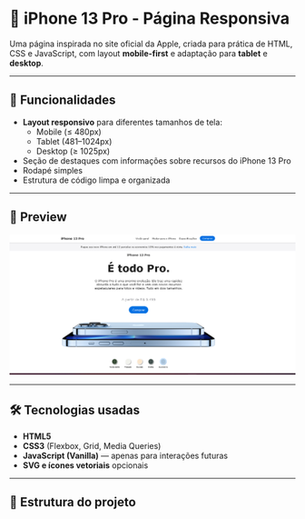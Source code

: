 # 📱 iPhone 13 Pro - Página Responsiva

Uma página inspirada no site oficial da Apple, criada para prática de HTML, CSS e JavaScript, com layout **mobile-first** e adaptação para **tablet** e **desktop**.

---

## 🚀 Funcionalidades

- **Layout responsivo** para diferentes tamanhos de tela:
  - Mobile (≤ 480px)
  - Tablet (481–1024px)
  - Desktop (≥ 1025px)
- Seção de destaques com informações sobre recursos do iPhone 13 Pro
- Rodapé simples
- Estrutura de código limpa e organizada

---

## 📸 Preview

![Preview do site](img/preview.png)

---

## 🛠 Tecnologias usadas

- **HTML5**
- **CSS3** (Flexbox, Grid, Media Queries)
- **JavaScript (Vanilla)** — apenas para interações futuras
- **SVG e ícones vetoriais** opcionais

---

## 📂 Estrutura do projeto

